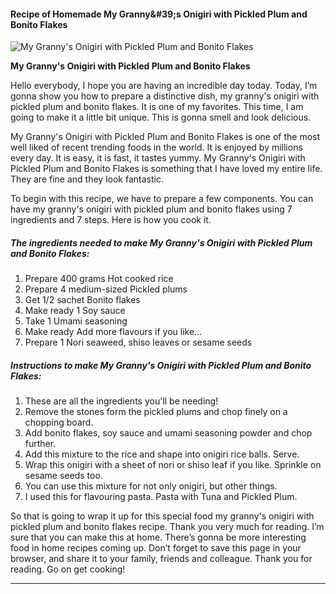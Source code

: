             

#### Recipe of Homemade My Granny&amp;#39;s Onigiri with Pickled Plum and Bonito Flakes

![My Granny's Onigiri with Pickled Plum and Bonito Flakes](https://img-global.cpcdn.com/recipes/5555648642154496/751x532cq70/my-grannys-onigiri-with-pickled-plum-and-bonito-flakes-recipe-main-photo.jpg)

**My Granny's Onigiri with Pickled Plum and Bonito Flakes**

Hello everybody, I hope you are having an incredible day today. Today, I’m gonna show you how to prepare a distinctive dish, my granny's onigiri with pickled plum and bonito flakes. It is one of my favorites. This time, I am going to make it a little bit unique. This is gonna smell and look delicious.

My Granny's Onigiri with Pickled Plum and Bonito Flakes is one of the most well liked of recent trending foods in the world. It is enjoyed by millions every day. It is easy, it is fast, it tastes yummy. My Granny's Onigiri with Pickled Plum and Bonito Flakes is something that I have loved my entire life. They are fine and they look fantastic.

To begin with this recipe, we have to prepare a few components. You can have my granny's onigiri with pickled plum and bonito flakes using 7 ingredients and 7 steps. Here is how you cook it.

##### The ingredients needed to make My Granny's Onigiri with Pickled Plum and Bonito Flakes:

1.  Prepare 400 grams Hot cooked rice
2.  Prepare 4 medium-sized Pickled plums
3.  Get 1/2 sachet Bonito flakes
4.  Make ready 1 Soy sauce
5.  Take 1 Umami seasoning
6.  Make ready Add more flavours if you like…
7.  Prepare 1 Nori seaweed, shiso leaves or sesame seeds

##### Instructions to make My Granny's Onigiri with Pickled Plum and Bonito Flakes:

1.  These are all the ingredients you'll be needing!
2.  Remove the stones form the pickled plums and chop finely on a chopping board.
3.  Add bonito flakes, soy sauce and umami seasoning powder and chop further.
4.  Add this mixture to the rice and shape into onigiri rice balls. Serve.
5.  Wrap this onigiri with a sheet of nori or shiso leaf if you like. Sprinkle on sesame seeds too.
6.  You can use this mixture for not only onigiri, but other things.
7.  I used this for flavouring pasta. Pasta with Tuna and Pickled Plum.

So that is going to wrap it up for this special food my granny's onigiri with pickled plum and bonito flakes recipe. Thank you very much for reading. I’m sure that you can make this at home. There’s gonna be more interesting food in home recipes coming up. Don’t forget to save this page in your browser, and share it to your family, friends and colleague. Thank you for reading. Go on get cooking!

* * *